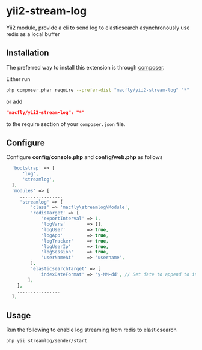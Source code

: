 # yii2-stream-log


Yii2 module, provide a cli to send log to elasticsearch asynchronously use redis as a local buffer

Installation
------------

The preferred way to install this extension is through [composer](http://getcomposer.org/download/).

Either run

```sh
php composer.phar require --prefer-dist "macfly/yii2-stream-log" "*"
```

or add

```json
"macfly/yii2-stream-log": "*"
```

to the require section of your `composer.json` file.

Configure
------------

Configure **config/console.php** and **config/web.php** as follows

```php
  'bootstrap' => [
      'log',
      'streamlog',
  ],
  'modules' => [
     ................
     'streamlog' => [
         'class' => 'macfly\streamlog\Module',
         'redisTarget' => [
             'exportInterval' => 1,
             'logVars'        => [],
             'logUser'        => true,
             'logApp'         => true,
             'logTracker'     => true,
             'logUserIp'      => true,
             'logSession'     => true,
             'userNameAt'     => 'username',
         ],
         'elasticsearchTarget' => [
            'indexDateFormat' => 'y-MM-dd', // Set date to append to index, will be yii-2018-10-24
        ],
    ],
    ................
  ],
```

Usage
------------

Run the following to enable log streaming from redis to elasticsearch

```sh
php yii streamlog/sender/start
```
